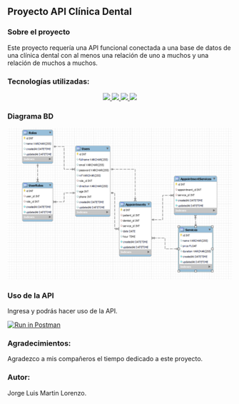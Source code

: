 ## Proyecto API Clínica Dental

### Sobre el proyecto
Este proyecto requería una API funcional conectada a una base de datos de una clínica dental con al menos una relación de uno a muchos y una relación de muchos a muchos.  

### Tecnologías utilizadas:

<div align="center">
<a href="https://www.mongodb.com/">
    <img src= "https://seeklogo.com/images/S/sequelize-logo-9A5075DB9F-seeklogo.com.png"/>
</a>
<a href="https://www.expressjs.com/">
    <img src= "https://img.shields.io/badge/express.js-%23404d59.svg?style=for-the-badge&logo=express&logoColor=%2361DAFB"/>
</a>
<a href="https://nodejs.org/es/">
    <img src= "https://img.shields.io/badge/node.js-026E00?style=for-the-badge&logo=node.js&logoColor=white"/>
</a>
<a href="https://developer.mozilla.org/es/docs/Web/JavaScript">
    <img src= "https://img.shields.io/badge/javascipt-EFD81D?style=for-the-badge&logo=javascript&logoColor=black"/>
</a>
 </div>


### Diagrama BD
!['readme'](./img/readme.png)


### Uso de la API

Ingresa y podrás hacer uso de la API.

[![Run in Postman](https://run.pstmn.io/button.svg)](https://www.postman.com/jorgemctin/workspace/dentalclinic/collection/27847989-7d039d97-a9a2-4659-9ad8-131c468dd883?action=share&creator=27847989)

### Agradecimientos:

Agradezco a mis compañeros el tiempo dedicado a este proyecto.

### Autor:
Jorge Luis Martin Lorenzo.